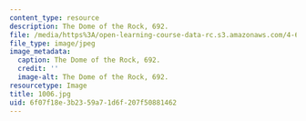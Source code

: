 ```yaml
---
content_type: resource
description: The Dome of the Rock, 692.
file: /media/https%3A/open-learning-course-data-rc.s3.amazonaws.com/4-614-religious-architecture-and-islamic-cultures-fall-2002/6f07f18e3b2359a71d6f207f50881462_1006.jpg
file_type: image/jpeg
image_metadata:
  caption: The Dome of the Rock, 692.
  credit: ''
  image-alt: The Dome of the Rock, 692.
resourcetype: Image
title: 1006.jpg
uid: 6f07f18e-3b23-59a7-1d6f-207f50881462
---
```

